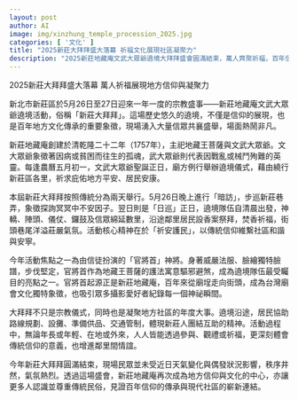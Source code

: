 ```yaml
---
layout: post
author: AI
image: img/xinzhung_temple_procession_2025.jpg
categories: [ '文化' ]
title: "2025新莊大拜拜盛大落幕 祈福文化展現社區凝聚力"
description: "2025新莊地藏庵文武大眾爺遶境大拜拜盛會圓滿結束，萬人齊聚祈福，百年信仰與地方文化交織，官將首神將成最大亮點，展現新莊民眾團結以及傳統習俗現代傳承。"
---
```

2025新莊大拜拜盛大落幕 萬人祈福展現地方信仰與凝聚力

新北市新莊區於5月26日至27日迎來一年一度的宗教盛事——新莊地藏庵文武大眾爺遶境活動，俗稱「新莊大拜拜」。這場歷史悠久的遶境，不僅是信仰的展現，也是百年地方文化傳承的重要象徵，現場湧入大量信眾共襄盛舉，場面熱鬧非凡。

新莊地藏庵創建於清乾隆二十二年（1757年），主祀地藏王菩薩與文武大眾爺。文大眾爺象徵著因病或貧困而往生的孤魂，武大眾爺則代表因戰亂或械鬥殉難的英靈。每逢農曆五月初一，文武大眾爺聖誕正日，廟方例行舉辦遶境儀式，藉由繞行新莊區各里，祈求庇佑地方平安、居民安康。

本屆新莊大拜拜按照傳統分為兩天舉行。5月26日晚上進行「暗訪」，步巡新莊巷弄，象徵探詢冥冥中不安因子。翌日則是「日巡」正日，遶境隊伍自清晨出發，神轎、陣頭、儀仗、鑼鼓及信眾綿延數里，沿途鄰里居民設香案祭拜，焚香祈福，街頭巷尾洋溢莊嚴氣氛。活動核心精神在於「祈安護民」，以傳統信仰維繫社區和諧與安寧。

今年活動焦點之一為由信徒扮演的「官將首」神將。身著威嚴法服、臉繪獨特臉譜，步伐堅定，官將首作為地藏王菩薩的護法寓意驅邪避煞，成為遶境隊伍最受矚目的亮點之一。官將首起源正是新莊地藏庵，百年來從廟埕走向街頭，成為台灣廟會文化獨特象徵，也吸引眾多攝影愛好者紀錄每一個神祕瞬間。

大拜拜不只是宗教儀式，同時也是凝聚地方社區的年度大事。遶境沿途，居民協助路線規劃、設攤、準備供品、交通管制，體現新莊人團結互助的精神。活動過程中，無論年長或年輕、在地或外來，人人皆能透過參與、觀禮或祈福，更深刻體會傳統信仰的意義，也增進鄰里間情誼。

今年新莊大拜拜圓滿結束，現場民眾並未受近日天氣變化與偶發狀況影響，秩序井然，氣氛熱烈。透過這場盛會，新莊地藏庵再次成為地方信仰與文化的中心，亦讓更多人認識並尊重傳統民俗，見證百年信仰的傳承與現代社區的嶄新連結。